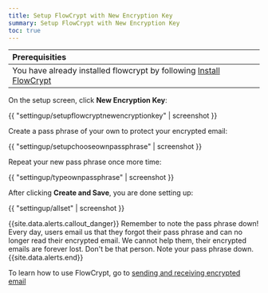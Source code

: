 ```yaml
---
title: Setup FlowCrypt with New Encryption Key
summary: Setup FlowCrypt with New Encryption Key
toc: true
---
```


| Prerequisities
|:---
| You have already installed flowcrypt by following [Install FlowCrypt](install)

On the setup screen, click **New Encryption Key**:

{{ "settingup/setupflowcryptnewencryptionkey" | screenshot }}

Create a pass phrase of your own to protect your encrypted email:

{{ "settingup/setupchooseownpassphrase" | screenshot }}

Repeat your new pass phrase once more time:


{{ "settingup/typeownpassphrase" | screenshot }}

After clicking **Create and Save**, you are done setting up:

{{ "settingup/allset" | screenshot }}

{{site.data.alerts.callout_danger}}
Remember to note the pass phrase down! Every day, users email us that they forgot their pass phrase and can no longer read their encrypted email. We cannot help them, their encrypted emails are forever lost. Don't be that person. Note your pass phrase down.
{{site.data.alerts.end}}

To learn how to use FlowCrypt, go to [sending and receiving encrypted email](../send-and-receive)
